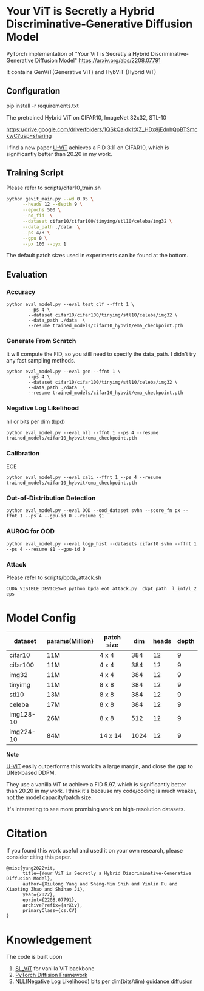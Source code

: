 
# Your ViT is Secretly a Hybrid Discriminative-Generative Diffusion Model

PyTorch implementation of "Your ViT is Secretly a Hybrid Discriminative-Generative Diffusion Model" https://arxiv.org/abs/2208.07791

It contains GenViT(Generative ViT) and HybViT (Hybrid ViT)

## Configuration

pip install -r requirements.txt

The pretrained Hybrid ViT on CIFAR10, ImageNet 32x32, STL-10

https://drive.google.com/drive/folders/1QSkQaidk1tXZ_HDx8jEdnhQpBTSmckwC?usp=sharing 

I find a new paper [U-ViT](https://arxiv.org/abs/2209.12152) achieves a FID 3.11 on CIFAR10, which is significantly better than 20.20 in my work.


## Training Script

Please refer to scripts/cifar10_train.sh

```bash
python gevit_main.py --wd 0.05 \
      --heads 12 --depth 9 \
      --epochs 500 \
      --no_fid  \
      --dataset cifar10/cifar100/tinyimg/stl10/celeba/img32 \
      --data_path ./data  \
      --ps 4/8 \
      --gpu 0 \
      --px 100 --pyx 1
```
The default patch sizes used in experiments can be found at the bottom.

## Evaluation

### Accuracy

```shell
python eval_model.py --eval test_clf --ffnt 1 \
        --ps 4 \
        --dataset cifar10/cifar100/tinyimg/stl10/celeba/img32 \
        --data_path ./data  \
        --resume trained_models/cifar10_hybvit/ema_checkpoint.pth 
```

### Generate From Scratch

It will compute the FID, so you still need to specify the data_path. I didn't try any fast sampling methods.

```shell
python eval_model.py --eval gen --ffnt 1 \
        --ps 4 \
        --dataset cifar10/cifar100/tinyimg/stl10/celeba/img32 \
        --data_path ./data  \
        --resume trained_models/cifar10_hybvit/ema_checkpoint.pth 
```


### Negative Log Likelihood 

nll or bits per dim (bpd)

```shell
python eval_model.py --eval nll --ffnt 1 --ps 4 --resume trained_models/cifar10_hybvit/ema_checkpoint.pth
```

### Calibration

ECE

```shell
python eval_model.py --eval cali --ffnt 1 --ps 4 --resume trained_models/cifar10_hybvit/ema_checkpoint.pth
```

### Out-of-Distribution Detection

```shell
python eval_model.py --eval OOD --ood_dataset svhn --score_fn px --ffnt 1 --ps 4 --gpu-id 0 --resume $1 
```

### AUROC for OOD

```shell
python eval_model.py --eval logp_hist --datasets cifar10 svhn --ffnt 1 --ps 4 --resume $1 --gpu-id 0
```


### Attack

Please refer to scripts/bpda_attack.sh

```shell
CUDA_VISIBLE_DEVICES=0 python bpda_eot_attack.py  ckpt_path  l_inf/l_2  eps
```

# Model Config

| dataset   | params(Million) | patch size | dim        | heads | depth |
|-----------|-----------------|------------|------------|-------|-------|
| cifar10   | 11M             | 4 x 4      | 384        | 12    |   9   |
| cifar100  | 11M             | 4 x 4      | 384        | 12    |   9   |
| img32     | 11M             | 4 x 4      | 384        | 12    |   9   |
| tinyimg   | 11M             | 8 x 8      | 384        | 12    |   9   |
| stl10     | 13M             | 8 x 8      | 384        | 12    |   9   |
| celeba    | 17M             | 8 x 8      | 384        | 12    |   9   |
| img128-10 | 26M             | 8 x 8      | 512        | 12    |   9   |
| img224-10 | 84M             | 14 x 14    | 1024       | 12    |   9   |

**Note**

[U-ViT](https://arxiv.org/abs/2209.12152) easily outperforms this work by a large margin, and close the gap to UNet-based DDPM.

They use a vanilla ViT to achieve a FID 5.97, which is significantly better than 20.20 in my work. I think it's because my code/coding is much weaker, not the model capacity/patch size. 

It's interesting to see more promising work on high-resolution datasets.

# Citation

If you found this work useful and used it on your own research, please consider citing this paper.

```
@misc{yang2022vit,
      title={Your ViT is Secretly a Hybrid Discriminative-Generative Diffusion Model}, 
      author={Xiulong Yang and Sheng-Min Shih and Yinlin Fu and Xiaoting Zhao and Shihao Ji},
      year={2022},
      eprint={2208.07791},
      archivePrefix={arXiv},
      primaryClass={cs.CV}
}
```


# Knowledgement

The code is built upon 

1. [SL_ViT](https://github.com/aanna0701/SPT_LSA_ViT) for vanilla ViT backbone
2. [PyTorch Diffision Framework](https://github.com/lucidrains/denoising-diffusion-pytorch)
3. NLL(Negative Log Likelihood) bits per dim(bits/dim) [guidance diffusion](https://github.com/openai/guided-diffusion/blob/main/guided_diffusion/gaussian_diffusion.py)
